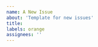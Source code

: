 ```yaml
---
name: A New Issue
about: 'Template for new issues'
title: 
labels: orange 
assignees: ''
---
```


<!-- 
Use this space to describe the issue.

If you have a potential solution, please add it as a comment below.
-->
